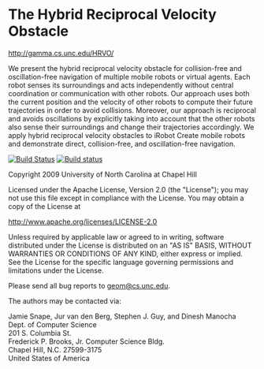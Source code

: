 The Hybrid Reciprocal Velocity Obstacle
=======================================

<http://gamma.cs.unc.edu/HRVO/>

We present the hybrid reciprocal velocity obstacle for collision-free and
oscillation-free navigation of multiple mobile robots or virtual agents.
Each robot senses its surroundings and acts independently without central
coordination or communication with other robots. Our approach uses both
the current position and the velocity of other robots to compute their
future trajectories in order to avoid collisions. Moreover, our approach
is reciprocal and avoids oscillations by explicitly taking into account
that the other robots also sense their surroundings and change their
trajectories accordingly. We apply hybrid reciprocal velocity obstacles
to iRobot Create mobile robots and demonstrate direct, collision-free,
and oscillation-free navigation.

[![Build Status](https://travis-ci.org/snape/HRVO.svg?branch=master)](https://travis-ci.org/snape/HRVO)
[![Build status](https://ci.appveyor.com/api/projects/status/ordfo2c7kpsmdp7r/branch/master?svg=true)](https://ci.appveyor.com/project/snape/hrvo/branch/master)

Copyright 2009 University of North Carolina at Chapel Hill

Licensed under the Apache License, Version 2.0 (the "License");
you may not use this file except in compliance with the License.
You may obtain a copy of the License at

<http://www.apache.org/licenses/LICENSE-2.0>

Unless required by applicable law or agreed to in writing, software
distributed under the License is distributed on an "AS IS" BASIS,
WITHOUT WARRANTIES OR CONDITIONS OF ANY KIND, either express or implied.
See the License for the specific language governing permissions and
limitations under the License.

Please send all bug reports to [geom@cs.unc.edu](mailto:geom@cs.unc.edu).

The authors may be contacted via:

Jamie Snape, Jur van den Berg, Stephen J. Guy, and Dinesh Manocha  
Dept. of Computer Science  
201 S. Columbia St.  
Frederick P. Brooks, Jr. Computer Science Bldg.  
Chapel Hill, N.C. 27599-3175  
United States of America
